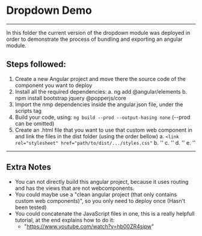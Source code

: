 # Dropdown Demo
___

In this folder the current version of the dropdown module was deployed in order to demonstrate the process of bundling and exporting an angular module.

## Steps followed:
1. Create a new Angular project and move there the source code of the component you want to deploy
2. Install all the required dependencies:
   a. ng add @angular/elements
   b. npm install bootstrap jquery @popperjs/core
3. Import the nmp dependencies inside the angular.json file, under the scripts tag
4. Build your code, using: `ng build --prod --output-hasing none` (--prod can be omitted)
5. Create an .html file that you want to use that custom web component in and link the files in the dist folder (using the order bellow)
    a. `<link rel="stylesheet" href="path/to/dist/.../styles.css"`
    b. '<script type="text/javascript" src="path/to/dist/.../scripts.js"></script>'
    c. '<script type="text/javascript" src="path/to/dist/.../runtime.js"></script>'
    d. '<script type="text/javascript" src="path/to/dist/.../polyfills.js"></script>'
    e. '<script type="text/javascript" src="path/to/dist/.../main.js"></script>'

___
## Extra Notes
- You can not directly build this angular project, because it uses routing and has the views that are not webcomponents.
- You could maybe use a "clean angular project (that only contains custom web components)", so you only need to deploy once (Hasn't been tested)
- You could concatenate the JavaScript files in one, this is a really helpfull tutorial, at the end explains how to do it:
  - "https://www.youtube.com/watch?v=hb00ZR4sipw"